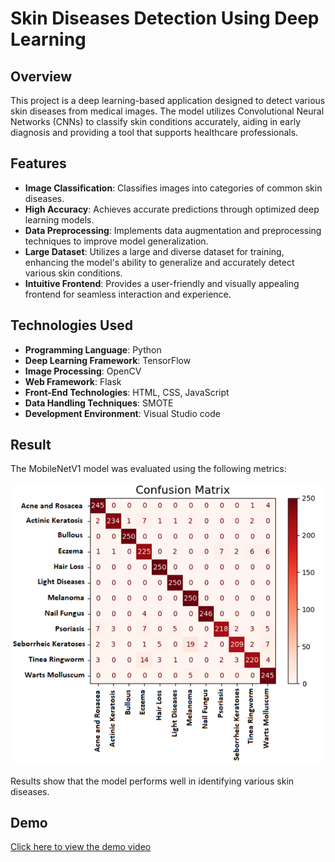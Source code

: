 # Skin Diseases Detection Using Deep Learning

## Overview
This project is a deep learning-based application designed to detect various skin diseases from medical images. The model utilizes Convolutional Neural Networks (CNNs) to classify skin conditions accurately, aiding in early diagnosis and providing a tool that supports healthcare professionals.

## Features
- **Image Classification**: Classifies images into categories of common skin diseases.
- **High Accuracy**: Achieves accurate predictions through optimized deep learning models.
- **Data Preprocessing**: Implements data augmentation and preprocessing techniques to improve model generalization.
- **Large Dataset**: Utilizes a large and diverse dataset for training, enhancing the model's ability to generalize and accurately detect various skin conditions.
- **Intuitive Frontend**: Provides a user-friendly and visually appealing frontend for seamless interaction and experience.

## Technologies Used
- **Programming Language**: Python
- **Deep Learning Framework**: TensorFlow
- **Image Processing**: OpenCV
- **Web Framework**: Flask
- **Front-End Technologies**: HTML, CSS, JavaScript
- **Data Handling Techniques**: SMOTE
- **Development Environment**: Visual Studio code

## Result
The MobileNetV1 model was evaluated using the following metrics:

![Confusion Matrix](Confusion%20matrix.png)

Results show that the model performs well in identifying various skin diseases.

## Demo
[Click here to view the demo video](SDDDemo.mp4)





